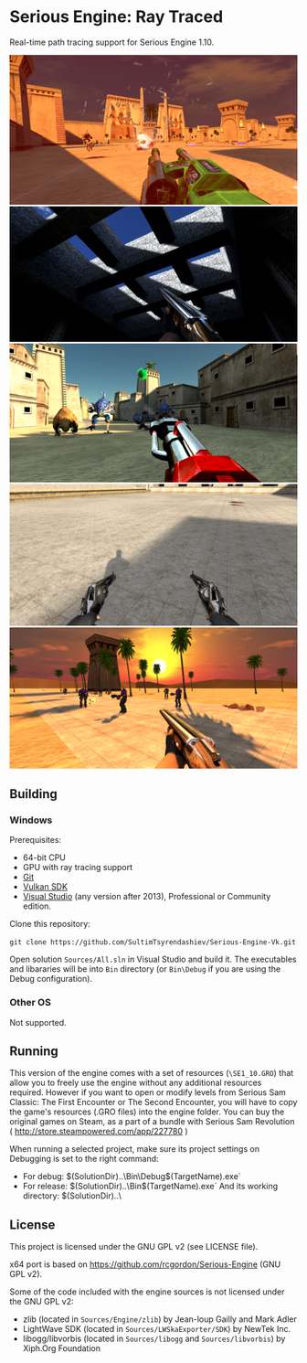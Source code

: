 # Serious Engine: Ray Traced

Real-time path tracing support for Serious Engine 1.10.

![Screenshot 00](/Github/Vulkan_Screenshot_0.png)
![Screenshot 01](/Github/Vulkan_Screenshot_1.png)
![Screenshot 02](/Github/Vulkan_Screenshot_2.png)
![Screenshot 03](/Github/Vulkan_Screenshot_3.png)
![Screenshot 04](/Github/Vulkan_Screenshot_4.png)

## Building

### Windows

Prerequisites:
* 64-bit CPU
* GPU with ray tracing support
* [Git](https://github.com/git-for-windows/git/releases)
* [Vulkan SDK](https://vulkan.lunarg.com/)
* [Visual Studio](https://www.visualstudio.com/post-download-vs?sku=community) (any version after 2013), Professional or Community edition.

Clone this repository:

`git clone https://github.com/SultimTsyrendashiev/Serious-Engine-Vk.git`

Open solution `Sources/All.sln` in Visual Studio and build it. The executables and libararies will be into `Bin` directory (or `Bin\Debug` if you are using the Debug configuration).

### Other OS

Not supported.

## Running

This version of the engine comes with a set of resources (`\SE1_10.GRO`) that allow you to freely use the engine without any additional resources required. However if you want to open or modify levels from Serious Sam Classic: The First Encounter or The Second Encounter, you will have to copy the game's resources (.GRO files) into the engine folder. You can buy the original games on Steam, as a part of a bundle with Serious Sam Revolution ( http://store.steampowered.com/app/227780 )

When running a selected project, make sure its project settings on Debugging is set to the right command:
* For debug:
    $(SolutionDir)..\Bin\Debug\$(TargetName).exe`
* For release:
    $(SolutionDir)..\Bin\$(TargetName).exe`
And its working directory:
    $(SolutionDir)..\

## License

This project is licensed under the GNU GPL v2 (see LICENSE file).

x64 port is based on https://github.com/rcgordon/Serious-Engine (GNU GPL v2).

Some of the code included with the engine sources is not licensed under the GNU GPL v2:

* zlib (located in `Sources/Engine/zlib`) by Jean-loup Gailly and Mark Adler
* LightWave SDK (located in `Sources/LWSkaExporter/SDK`) by NewTek Inc.
* libogg/libvorbis (located in `Sources/libogg` and `Sources/libvorbis`) by Xiph.Org Foundation
